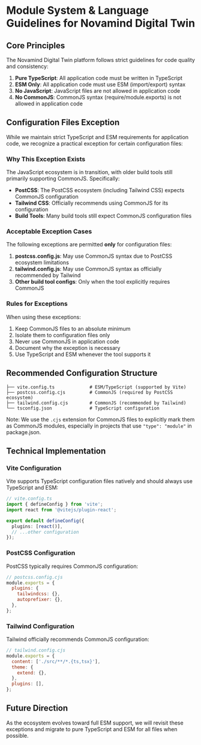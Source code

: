 # Module System & Language Guidelines for Novamind Digital Twin

## Core Principles

The Novamind Digital Twin platform follows strict guidelines for code quality and consistency:

1. **Pure TypeScript**: All application code must be written in TypeScript
2. **ESM Only**: All application code must use ESM (import/export) syntax
3. **No JavaScript**: JavaScript files are not allowed in application code
4. **No CommonJS**: CommonJS syntax (require/module.exports) is not allowed in application code

## Configuration Files Exception

While we maintain strict TypeScript and ESM requirements for application code, we recognize a practical exception for certain configuration files:

### Why This Exception Exists

The JavaScript ecosystem is in transition, with older build tools still primarily supporting CommonJS. Specifically:

- **PostCSS**: The PostCSS ecosystem (including Tailwind CSS) expects CommonJS configuration
- **Tailwind CSS**: Officially recommends using CommonJS for its configuration
- **Build Tools**: Many build tools still expect CommonJS configuration files

### Acceptable Exception Cases

The following exceptions are permitted **only** for configuration files:

1. **postcss.config.js**: May use CommonJS syntax due to PostCSS ecosystem limitations
2. **tailwind.config.js**: May use CommonJS syntax as officially recommended by Tailwind
3. **Other build tool configs**: Only when the tool explicitly requires CommonJS

### Rules for Exceptions

When using these exceptions:

1. Keep CommonJS files to an absolute minimum
2. Isolate them to configuration files only
3. Never use CommonJS in application code
4. Document why the exception is necessary
5. Use TypeScript and ESM whenever the tool supports it

## Recommended Configuration Structure

```
├── vite.config.ts             # ESM/TypeScript (supported by Vite)
├── postcss.config.cjs         # CommonJS (required by PostCSS ecosystem)
├── tailwind.config.cjs        # CommonJS (recommended by Tailwind)
└── tsconfig.json              # TypeScript configuration
```

Note: We use the `.cjs` extension for CommonJS files to explicitly mark them as CommonJS modules, especially in projects that use `"type": "module"` in package.json.

## Technical Implementation

### Vite Configuration

Vite supports TypeScript configuration files natively and should always use TypeScript and ESM:

```typescript
// vite.config.ts
import { defineConfig } from 'vite';
import react from '@vitejs/plugin-react';

export default defineConfig({
  plugins: [react()],
  // ...other configuration
});
```

### PostCSS Configuration

PostCSS typically requires CommonJS configuration:

```javascript
// postcss.config.cjs
module.exports = {
  plugins: {
    tailwindcss: {},
    autoprefixer: {},
  },
};
```

### Tailwind Configuration

Tailwind officially recommends CommonJS configuration:

```javascript
// tailwind.config.cjs
module.exports = {
  content: ['./src/**/*.{ts,tsx}'],
  theme: {
    extend: {},
  },
  plugins: [],
};
```

## Future Direction

As the ecosystem evolves toward full ESM support, we will revisit these exceptions and migrate to pure TypeScript and ESM for all files when possible.